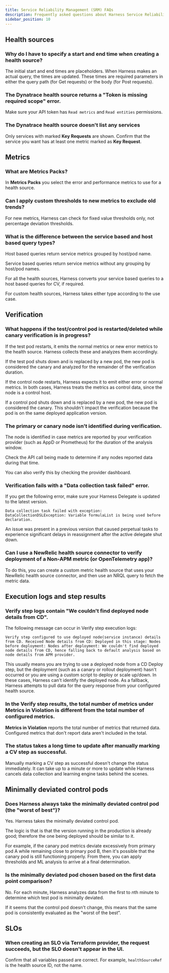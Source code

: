 ```yaml
---
title: Service Reliability Management (SRM) FAQs
description: Frequently asked questions about Harness Service Reliability Management (SRM).
sidebar_position: 10
---
```


## Health sources

### Why do I have to specify a start and end time when creating a health source?

The initial start and end times are placeholders. When Harness makes an actual query, the times are updated. These times are required parameters in either the query path (for Get requests) or the body (for Post requests).

### The Dynatrace health source returns a "Token is missing required scope" error.

Make sure your API token has `Read metrics` and `Read entities` permissions.

### The Dynatrace health source doesn't list any services

Only services with marked **Key Requests** are shown. Confirm that the service you want has at least one metric marked as **Key Request**.

## Metrics

### What are Metrics Packs?

In **Metrics Packs** you select the error and performance metrics to use for a health source.

### Can I apply custom thresholds to new metrics to exclude old trends?

For new metrics, Harness can check for fixed value thresholds only, not percentage deviation thresholds.

### What is the difference between the service based and host based query types?

Host based queries return service metrics grouped by host/pod name.

Service based queries return service metrics without any grouping by host/pod names.

For all the health sources, Harness converts your service based queries to a host based queries for CV, if required.

For custom health sources, Harness takes either type according to the use case.

## Verification

### What happens if the test/control pod is restarted/deleted while canary verification is in progress?

If the test pod restarts, it emits the normal metrics or new error metrics to the health source. Harness collects these and analyzes them accordingly.

If the test pod shuts down and is replaced by a new pod, the new pod is considered the canary and analyzed for the remainder of the verification duration.

If the control node restarts, Harness expects it to emit either error or normal metrics. In both cases, Harness treats the metrics as control data, since the node is a control host.

If a control pod shuts down and is replaced by a new pod, the new pod is considered the canary. This shouldn't impact the verification because the pod is on the same deployed application version.

### The primary or canary node isn't identified during verification.

The node is identified in case metrics are reported by your verification provider (such as AppD or Prometheus) for the duration of the analysis window.

Check the API call being made to determine if any nodes reported data during that time.

You can also verify this by checking the provider dashboard.

### Verification fails with a "Data collection task failed" error.

If you get the following error, make sure your Harness Delegate is updated to the latest version.

`Data collection task failed with exception: DataCollectionDSLException: Variable formulaList is being used before declaration.`

An issue was present in a previous version that caused perpetual tasks to experience significant delays in reassignment after the active delegate shut down.

### Can I use a NewRelic health source connector to verify deployment of a Non-APM metric (or OpenTelemetry app)?

To do this, you can create a custom metric health source that uses your NewRelic health source connector, and then use an NRQL query to fetch the metric data.

## Execution logs and step results

### Verify step logs contain "We couldn't find deployed node details from CD".

The following message can occur in Verify step execution logs:

`Verify step configured to use deployed node(service instance) details from CD. Received Node details from CD: Deployed in this stage: Nodes before deployment: Nodes after deployment: We couldn't find deployed node details from CD, hence falling back to default analysis based on node details from APM provider.`

This usually means you are trying to use a deployed node from a CD Deploy step, but the deployment (such as a canary or rollout deployment) hasn't occurred or you are using a custom script to deploy or scale up/down. In these cases, Harness can't identify the deployed node. As a fallback, Harness attempts to pull data for the query response from your configured health source.

### In the Verify step results, the total number of metrics under Metrics in Violation is different from the total number of configured metrics.

**Metrics in Violation** reports the total number of metrics that returned data. Configured metrics that don't report data aren't included in the total.

### The status takes a long time to update after manually marking a CV step as successful.

Manually marking a CV step as successful doesn't change the status immediately. It can take up to a minute or more to update while Harness cancels data collection and learning engine tasks behind the scenes.

## Minimally deviated control pods

### Does Harness always take the minimally deviated control pod (the "worst of best")?

Yes. Harness takes the minimally deviated control pod.

The logic is that is that the version running in the production is already good; therefore the one being deployed should be similar to it.

For example, if the canary pod metrics deviate excessively from primary pod A while remaining close to primary pod B, then it's possible that the canary pod is still functioning properly. From there, you can apply thresholds and ML analysis to arrive at a final determination.

### Is the minimally deviated pod chosen based on the first data point comparison?

No. For each minute, Harness analyzes data from the first to *n*th minute to determine which test pod is minimally deviated.

If it seems that the control pod doesn't change, this means that the same pod is consistently evaluated as the "worst of the best".

## SLOs

### When creating an SLO via Terraform provider, the request succeeds, but the SLO doesn't appear in the UI.

Confirm that all variables passed are correct. For example, `healthSourceRef` is the health source ID, not the name.

<!-- (I can't understand what the following question means, so I am commenting it out until someone can edit it for clarification.)

## Calculation on how many total comparisons will be required on the order of control, canary and queries.

The total required comparisons are calculated as:

```
(number of queries) * (canary node * primary node)
```

--->
